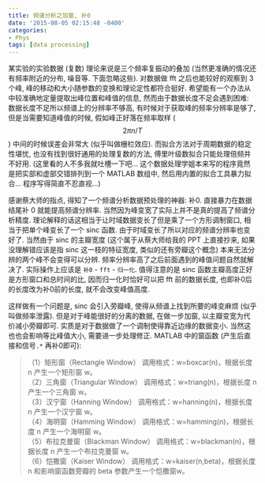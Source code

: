 ```yaml
---
title: 频谱分析之加窗, 补0
date: '2015-08-05 02:15:48 -0400'
categories:
- Phys
tags: [data processing]
---
```

某实验的实验数据 (复数) 理论来说是三个频率复振动的叠加 (当然更准确的情况还有频率附近的分布, 噪音等. 下面忽略这些). 对数据做 fft 之后也能较好的观察到 3 个峰, 峰的移动和大小随参数的变换和理论定性都符合挺好. 希望能有一个办法从中较准确地定量提取出峰位置和峰值的信息, 然而由于数据长度不足会遇到困难: 数据长度不足所以频谱上的分辨率不够高, 有时候对于获取峰的频率分辨率是够了, 但是当需要知道峰值的时候, 假如峰正好落在频率取样 ($$ 2\pi n /T $$) 中间的时候误差会非常大 (似乎叫做栅栏效应). 而拟合方法对于周期数据的稳定性堪忧, 也没有找到很好通用的处理复数的方法, 傅里叶级数拟合只能处理倍频并不好用. (这里看的人不多我就吐槽一下吧... 这个数据处理学姐本来写的程序竟然是把实部和虚部交错排列到一个 MATLAB 数组中, 然后用内置的拟合工具暴力拟合... 程序写得简直不忍直视...)

感谢蔡大师的指点, 得知了一个频谱分析数据预处理的神器: 补0. 直接暴力在数据结尾补 0 就能提高频谱分辨率. 当然因为峰变宽了实际上并不是真的提高了频谱分析精度. 理论解释的话这相当于让时域数据变长了但是乘了一个方形调制窗口, 相当于把单个峰变长了一个 sinc 函数. 由于时域变长了所以对应的频谱分辨率也变好了. 当然由于 sinc 的主瓣宽度 (这个属于从蔡大师给我的 PPT 上直接抄来, 如果没理解错应该是指 sinc 这一枝的特征宽度, 类似的还有旁瓣这个概念) 本来无法分辨的两个峰不会变得可以分辨. 频率分辨率高了之后前面遇到的峰值问题自然就解决了. 实际操作上应该是 `补0` - `fft` - `归一化`. 值得注意的是 sinc 函数主瓣高度正好是方形窗口和总时间的比, 因而归一化时恰好可以把 fft 前的数据长度, 也即补0后的长度改为补0前的长度, 就不会改变峰值高度.

这样做有一个问题是, sinc 会引入旁瓣峰, 使得从频谱上找到所要的峰变麻烦 (似乎叫做频率泄露). 但是对于峰能很好的分离的数据, 在做一步加窗, 以主瓣变宽为代价减小旁瓣即可. 实质是对于数据做了一个调制使得靠近边缘的数据变小. 当然这也也会影响等比峰值大小, 需要进一步处理修正. MATLAB 中的窗函数 (产生后直接和信号`.*` 再补0即可):

> （1）矩形窗（Rectangle Window）     调用格式：w=boxcar(n)，根据长度 n 产生一个矩形窗 w。  
> （2）三角窗（Triangular Window）    调用格式：w=triang(n)，根据长度 n 产生一个三角窗 w。  
> （3）汉宁窗（Hanning Window）       调用格式：w=hanning(n)，根据长度 n 产生一个汉宁窗 w。  
> （4）海明窗（Hamming Window）       调用格式：w=hamming(n)，根据长度 n 产生一个海明窗 w。  
> （5）布拉克曼窗（Blackman Window）  调用格式：w=blackman(n)，根据长度 n 产生一个布拉克曼窗 w。  
> （6）恺撒窗（Kaiser Window）        调用格式：w=kaiser(n,beta)，根据长度 n 和影响窗函数旁瓣的 beta 参数产生一个恺撒窗w。


